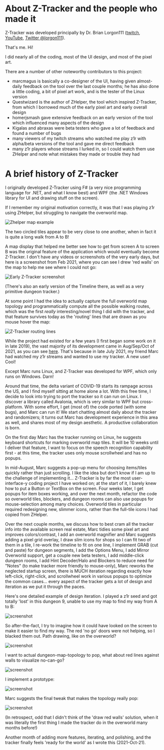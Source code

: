 # About Z-Tracker and the people who made it

Z-Tracker was developed principally by Dr. Brian Lorgon111 ([twitch](https://www.twitch.tv/lorgon), [YouTube](https://www.youtube.com/c/lorgon111), [Twitter @lorgon111](https://twitter.com/lorgon111)).

That's me.  Hi!

I did nearly all of the coding, most of the UI design, and most of the pixel art.

There are a number of other noteworthy contributors to this project:

 - marcmagus is basically a co-designer of the UI, having given almost-daily feedback on the tool over the last couple months; he has also done a little coding, a bit of pixel art work,
   and is the tester of the Linux version
 - Questwizard is the author of ZHelper, the tool which inspired Z-Tracker, from which I borrowed much of the early pixel art and early overall design
 - homerjsmash gave extensive feedback on an early version of the tool which influenced many aspects of the design
 - Kigalas and abraxas were beta testers who gave a lot of feedback and found a number of bugs
 - many viewers of my twitch streams who watched me play z1r with alpha/beta versions of the tool and gave me direct feedback
 - many z1r players whose streams I lurked in, so I could watch them use ZHelper and note what mistakes they made or trouble they had

# A brief history of Z-Tracker

I originally developed Z-Tracker using F# (a very nice programming language for .NET, and what I know best) and WPF (the .NET Windows library for UI and drawing stuff on the screen).

If I remember my original motivation correctly, it was that I was playing z1r using ZHelper, but struggling to navigate the overworld map.

![Zhelper map example](screenshots/zhelper-map.png)

The two circled tiles appear to be very close to one another, when in fact it is quite a long walk from A to B!

A map display that helped me better see how to get from screen A to screen B was the original feature of the application which would eventually become Z-Tracker.  I don't have any videos 
or screenshots of the very early days, but here is a screenshot from Feb 2021, where you can see I drew 'red walls' on the map to help me see where I could not go:

![Early Z-Tracker screenshot](screenshots/old-z-tracker-drawing-walls.png)

(There's also an early version of the Timeline there, as well as a very primitive dungeon tracker.)

At some point I had the idea to actually capture the full overworld map topology and programmatically compute all the possible walking routes, which was the first _really_
interesting/novel thing I did with the tracker, and that feature survives today as the 'routing' lines that are drawn as you mouse hover the map:

![Z-Tracker routing lines](screenshots/z-tracker-routing-lines.png)

While the project had existed for a few years (I first began some work on it in late 2019), the vast majority of its development came in Aug/Sep/Oct of 2021, as you can see 
[here](https://github.com/brianmcn/Zelda1RandoTools/graphs/code-frequency).  That's because in late July 2021, my friend Marc had watched my z1r streams and wanted to use 
my tracker.  A new user!  Cool!

Except Marc runs Linux, and Z-Tracker was developed for WPF, which only runs on Windows.  Darn!

Around that time, the delta variant of COVID-19 starts its rampage across the US, and I find myself sitting at home alone a lot.  With this free time, I decide to look into
trying to port the tracker so it can run on Linux.  I discover a library called Avalonia, which is very similar to WPF but cross-platform.  With some effort, I get (most of)
the code ported (with some bugs), and Marc can run it!  We start chatting almost daily about the tracker and randomizers; it turns out Marc has development experience in this
area as well, and shares most of my design aesthetic.  A productive collaboration is born.

On the first day Marc has the tracker running on Linux, he suggests keyboard shortcuts for marking overworld map tiles.  It will be 10 weeks until I deliver that feature, I
want to focus on the speech recognition capability first - at this time, the tracker uses only mouse scrollwheel and has no popups.

In mid-August, Marc suggests a pop-up menu for choosing items/tiles quickly rather than just scrolling.  I like the idea but don't know if I am up to the challenge of 
implementing it... Z-Tracker is by far the most user-interface-y coding project I have worked on; at the start of it, I barely knew how to put a Button or TextBox on the screen.
Four weeks later, I get popups for item boxes working, and over the next month, refactor the code so overworld tiles, blockers, and dungeon rooms can also use popups for
mouse-selection among many choices.  Overworld tiles in particular required redesigning new, slimmer icons, rather than the full-tile icons I had copied from ZHelper.

Over the next couple months, we discuss how to best cram all the tracker info into the available screen real estate, Marc tidies some pixel art and improves colors/contrast,
I add an overworld magnifier and Marc suggests adding a pixel grid overlay, I draw slim icons for shops so I can fit two of them in a tile, I re-work the timeline to fit on one line,
I implement GRAB (cut and paste) for dungeon segments, I add the Options Menu, I add Mirror Overworld support, get a couple new beta testers, I add middle-click dungeon rooms,
I add Hint Decoder/Halo and Blockers to reduce need for "Notes" (to make tracker more friendly to mouse-only), Marc reworks the neglected startup screen, there is MUCH iteration 
regarding exactly how left-click, right-click, and scrollwheel work in various popups to optimize the common cases... every aspect of the tracker gets a lot of design and iteration
as we put it through the paces.

Here's one detailed example of design iteration.  I played a z1r seed and got totally 'lost' in this dungeon 9, unable to use my map to find my way from A to B:

![screenshot](screenshots/lost-in-9.png)

So after-the-fact, I try to imagine how it could have looked on the screen to make it easier to find my way.  The red 'no go' doors were not helping, so I blacked them out.
Path drawing, like on the overworld?

![screenshot](screenshots/lost-in-9-2.png)

I want to actual dungeon-map-topology to pop, what about red lines against walls to visualize no-can-go?

![screenshot](screenshots/lost-in-9-3.png)

I implement a prototype:

![screenshot](screenshots/lost-in-9-4.png)

Marc suggests the final tweak that makes the topology really pop:

![screenshot](screenshots/lost-in-9-5.png)

(In retrospect, odd that I didn't think of the 'draw red walls' solution, when it was literally the first thing I made the tracker do in the overworld many months before!)

Another month of adding more features, iterating, and polishing, and the tracker finally feels 'ready for the world' as I wrote this (2021-Oct-21).













